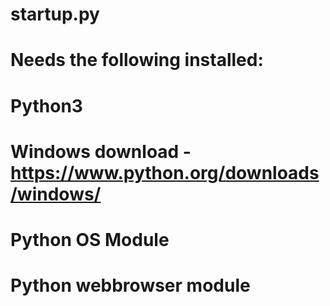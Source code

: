 # startup.py

# Needs the following installed:

# Python3
# Windows download - https://www.python.org/downloads/windows/

# Python OS Module

# Python webbrowser module


